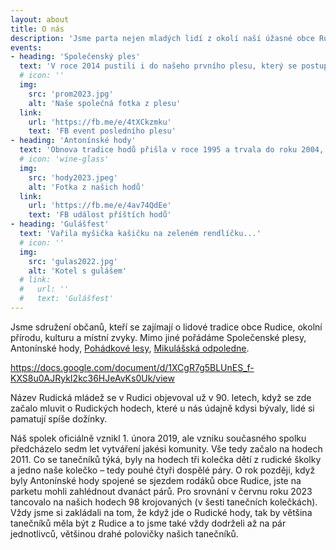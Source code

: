 ```yaml
---
layout: about
title: O nás
description: 'Jsme parta nejen mladých lidí z okolí naší úžasné obce Rudice. Organizujeme spoustu akcí pro naše spoluobčany a přespolní, níže jsme o nich něco málo sepsali.'
events:
- heading: 'Společenský ples'
  text: 'V roce 2014 pustili i do našeho prvního plesu, který se postupem času setkal s obrovskou oblibou, navzdory faktu, že sál rudického dělnického domu je pro nás malý, byť velice útulný. Zatím poslední 8. ročník Společenského plesu má po opakovaných úspěších již pevné místo v kalendáři rudických kulturních akcí. Ples, že už mu skoro náš dělňák nestačí, blanenšťáci nám ho závidí.'
  # icon: ''
  img:
    src: 'prom2023.jpg'
    alt: 'Naše společná fotka z plesu'
  link:
    url: 'https://fb.me/e/4tXCkzmku'
    text: 'FB event posledního plesu'
- heading: 'Antonínské hody'
  text: 'Obnova tradice hodů přišla v roce 1995 a trvala do roku 2004, další obnova přišla v roce 2009 a až na malé přestávky, v roce 2010 silná bouře a v roce 2020 pandemie COVID-19, tradice trvá dodnes.'
  # icon: 'wine-glass'
  img:
    src: 'hody2023.jpeg'
    alt: 'Fotka z našich hodů'
  link:
    url: 'https://fb.me/e/4av74QdEe'
    text: 'FB událost příštích hodů'
- heading: 'Gulášfest'
  text: 'Vařila myšička kašičku na zeleném rendlíčku...'
  # icon: ''
  img:
    src: 'gulas2022.jpg'
    alt: 'Kotel s gulášem'
  # link:
  #   url: ''
  #   text: 'Gulášfest'
---
```


Jsme sdružení občanů, kteří se zajímají o lidové tradice obce Rudice, okolní přírodu, kulturu a místní zvyky. Mimo jiné pořádáme Společenské plesy, Antonínské hody, [Pohádkové lesy](https://pohles.rudickamladez.cz), [Mikulášská odpoledne](https://mikulas.rudickamladez.cz).

https://docs.google.com/document/d/1XCgR7g5BLUnES_f-KXS8u0AJRykI2kc36HJeAvKs0Uk/view

Název Rudická mládež se v Rudici objevoval už v 90. letech, když se zde začalo mluvit o Rudických hodech, které u nás údajně kdysi bývaly, lidé si pamatují spíše dožínky.

Náš spolek oficiálně vznikl 1. února 2019, ale vzniku současného spolku předcházelo sedm let vytváření jakési komunity. Vše tedy začalo na hodech 2011. Co se tanečníků týká, byly na hodech tři kolečka dětí z rudické školky a jedno naše kolečko –⁠ tedy pouhé čtyři dospělé páry. O rok později, když byly Antonínské hody spojené se sjezdem rodáků obce Rudice, jste na parketu mohli zahlédnout dvanáct párů. Pro srovnání v červnu roku 2023 tancovalo na našich hodech 98 krojovaných (v šesti tanečních kolečkách). Vždy jsme si zakládali na tom, že když jde o Rudické hody, tak by většina tanečníků měla být z Rudice a to jsme také vždy dodrželi až na pár jednotlivců, většinou drahé polovičky našich tanečníků.

